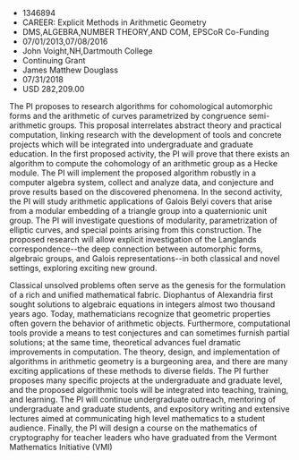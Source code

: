 
* 1346894
* CAREER: Explicit Methods in Arithmetic Geometry
* DMS,ALGEBRA,NUMBER THEORY,AND COM, EPSCoR Co-Funding
* 07/01/2013,07/08/2016
* John Voight,NH,Dartmouth College
* Continuing Grant
* James Matthew Douglass
* 07/31/2018
* USD 282,209.00

The PI proposes to research algorithms for cohomological automorphic forms and
the arithmetic of curves parametrized by congruence semi-arithmetic groups. This
proposal interrelates abstract theory and practical computation, linking
research with the development of tools and concrete projects which will be
integrated into undergraduate and graduate education. In the first proposed
activity, the PI will prove that there exists an algorithm to compute the
cohomology of an arithmetic group as a Hecke module. The PI will implement the
proposed algorithm robustly in a computer algebra system, collect and analyze
data, and conjecture and prove results based on the discovered phenomena. In the
second activity, the PI will study arithmetic applications of Galois Belyi
covers that arise from a modular embedding of a triangle group into a
quaternionic unit group. The PI will investigate questions of modularity,
parametrization of elliptic curves, and special points arising from this
construction. The proposed research will allow explicit investigation of the
Langlands correspondence--the deep connection between automorphic forms,
algebraic groups, and Galois representations--in both classical and novel
settings, exploring exciting new ground.

Classical unsolved problems often serve as the genesis for the formulation of a
rich and unified mathematical fabric. Diophantus of Alexandria first sought
solutions to algebraic equations in integers almost two thousand years ago.
Today, mathematicians recognize that geometric properties often govern the
behavior of arithmetic objects. Furthermore, computational tools provide a means
to test conjectures and can sometimes furnish partial solutions; at the same
time, theoretical advances fuel dramatic improvements in computation. The
theory, design, and implementation of algorithms in arithmetic geometry is a
burgeoning area, and there are many exciting applications of these methods to
diverse fields. The PI further proposes many specific projects at the
undergraduate and graduate level, and the proposed algorithmic tools will be
integrated into teaching, training, and learning. The PI will continue
undergraduate outreach, mentoring of undergraduate and graduate students, and
expository writing and extensive lectures aimed at communicating high level
mathematics to a student audience. Finally, the PI will design a course on the
mathematics of cryptography for teacher leaders who have graduated from the
Vermont Mathematics Initiative (VMI)
